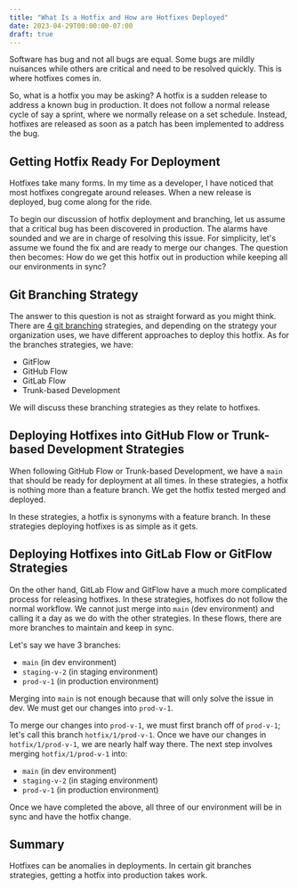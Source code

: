 ```yaml
---
title: "What Is a Hotfix and How are Hotfixes Deployed"
date: 2023-04-29T00:00:00-07:00
draft: true
---
```


Software has bug and not all bugs are equal. Some bugs are mildly nuisances while others are critical and need to be resolved quickly. This is where hotfixes comes in.

So, what is a hotfix you may be asking? A hotfix is a sudden release to address a known bug in production. It does not follow a normal release cycle of say a sprint, where we normally release on a set schedule. Instead, hotfixes are released as soon as a patch has been implemented to address the bug.

## Getting Hotfix Ready For Deployment

Hotfixes take many forms. In my time as a developer, I have noticed that most hotfixes congregate around releases. When a new release is deployed, bug come along for the ride. 

To begin our discussion of hotfix deployment and branching, let us assume that a critical bug has been discovered in production. The alarms have sounded and we are in charge of resolving this issue. For simplicity, let's assume we found the fix and are ready to merge our changes. The question then becomes: How do we get this hotfix out in production while keeping all our environments in sync?

## Git Branching Strategy

The answer to this question is not as straight forward as you might think. There are [4 git branching](https://www.flagship.io/git-branching-strategies/) strategies, and depending on the strategy your organization uses, we have different approaches to deploy this hotfix. As for the branches strategies, we have: 
* GitFlow
* GitHub Flow
* GitLab Flow
* Trunk-based Development

We will discuss these branching strategies as they relate to hotfixes.

## Deploying Hotfixes into GitHub Flow or Trunk-based Development Strategies

When following GitHub Flow or Trunk-based Development, we have a `main` that should be ready for deployment at all times. In these strategies, a hotfix is nothing more than a feature branch. We get the hotfix tested merged and deployed. 

In these strategies, a hotfix is synonyms with a feature branch. In these strategies deploying hotfixes is as simple as it gets.      

## Deploying Hotfixes into GitLab Flow or GitFlow Strategies

On the other hand, GitLab Flow and GitFlow have a much more complicated process for releasing hotfixes. In these strategies, hotfixes do not follow the normal workflow. We cannot just merge into `main` (dev environment) and calling it a day as we do with the other strategies. In these flows, there are more branches to maintain and keep in sync. 

Let's say we have 3 branches:
* `main` (in dev environment)
* `staging-v-2` (in staging environment)
* `prod-v-1` (in production environment)

Merging into `main` is not enough because that will only solve the issue in dev. We must get our changes into `prod-v-1`. 

To merge our changes into `prod-v-1`, we must first branch off of `prod-v-1`; let's call this branch `hotfix/1/prod-v-1`. Once we have our changes in `hotfix/1/prod-v-1`, we are nearly half way there. The next step involves merging `hotfix/1/prod-v-1` into:

* `main` (in dev environment)
* `staging-v-2` (in staging environment)
* `prod-v-1` (in production environment)

Once we have completed the above, all three of our environment will be in sync and have the hotfix change.

## Summary

Hotfixes can be anomalies in deployments. In certain git branches strategies, getting a hotfix into production takes work.
